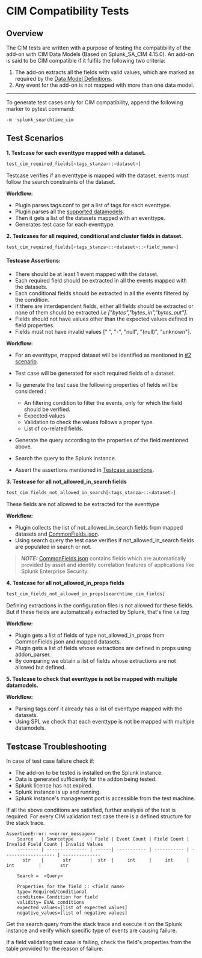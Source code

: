 # CIM Compatibility Tests

## Overview

The CIM tests are written with a purpose of testing the compatibility of the add-on with CIM Data Models (Based on Splunk_SA_CIM 4.15.0).
An add-on is said to be CIM compatible if it fulfils the following two criteria:

1. The add-on extracts all the fields with valid values, which are marked as required by the [Data Model Definitions](https://github.com/splunk/pytest-splunk-addon/tree/main/pytest_splunk_addon/standard_lib/data_models).
2. Any event for the add-on is not mapped with more than one data model.

______________________________________________________________________

To generate test cases only for CIM compatibility, append the following marker to pytest command:

 ```console
 -m  splunk_searchtime_cim
 ```

## Test Scenarios


**1. Testcase for each eventtype mapped with a dataset.**

 ```python
 test_cim_required_fields[<tags_stanza>::<dataset>]
 ```

 Testcase verifies if an eventtype is mapped with the dataset, events must follow the search constraints of the dataset.

 **Workflow:**

 - Plugin parses tags.conf to get a list of tags for each eventtype.
 - Plugin parses all the [supported datamodels](https://github.com/splunk/pytest-splunk-addon/tree/main/pytest_splunk_addon/standard_lib/data_models).
 - Then it gets a list of the datasets mapped with an eventtype.
 - Generates test case for each eventtype.

**2. Testcases for all required, conditional and cluster fields in dataset.**

 ```python
 test_cim_required_fields[<tags_stanza>::<dataset>::<field_name>]
 ```


#### Testcase Assertions:

 - There should be at least 1 event mapped with the dataset.
 - Each required field should be extracted in all the events mapped with the datasets.
 - Each conditional fields should be extracted in all the events filtered by the condition.
 - If there are interdependent fields, either all fields should be extracted or none of them should be extracted *i.e \["bytes","bytes_in","bytes_out"\].*
 - Fields should not have values other than the expected values defined in field properties.
 - Fields must not have invalid values \[" ", "-", "null", "(null)", "unknown"\].

 **Workflow:**

 - For an eventtype, mapped dataset will be identified as mentioned in [#2 scenario](cim_tests.md#test-scenarios).

 - Test case will be generated for each required fields of a dataset.

 - To generate the test case the following properties of fields will be considered :

    - An filtering condition to filter the events, only for which the field should be verified.
    - Expected values
    - Validation to check the values follows a proper type.
    - List of co-related fields.

 - Generate the query according to the properties of the field mentioned above.

 - Search the query to the Splunk instance.

 - Assert the assertions mentioned in [Testcase assertions](cim_tests.md#testcase-assertions).

**3. Testcase for all not_allowed_in_search fields**

 ```python
 test_cim_fields_not_allowed_in_search[<tags_stanza>::<dataset>]
 ```

 These fields are not allowed to be extracted for the eventtype

 **Workflow:**

 - Plugin collects the list of not_allowed_in_search fields from mapped datasets and [CommonFields.json](https://github.com/splunk/pytest-splunk-addon/blob/main/pytest_splunk_addon/standard_lib/cim_tests/CommonFields.json).
 - Using search query the test case verifies if not_allowed_in_search fields are populated in search or not.

> **_NOTE:_** 
 [CommonFields.json](https://github.com/splunk/pytest-splunk-addon/blob/main/pytest_splunk_addon/standard_lib/cim_tests/CommonFields.json) contains fields which are automatically provided by asset and identity correlation features of applications like Splunk Enterprise Security.


**4. Testcase for all not_allowed_in_props fields**

 ```python
 test_cim_fields_not_allowed_in_props[searchtime_cim_fields]
 ```

 Defining extractions in the configuration files is not allowed for these fields. But if these fields are automatically extracted by Splunk, that's fine *i.e tag*

 **Workflow:**

 - Plugin gets a list of fields of type not_allowed_in_props from CommonFields.json and mapped datasets.
 - Plugin gets a list of fields whose extractions are defined in props using addon_parser.
 - By comparing we obtain a list of fields whose extractions are not allowed but defined.

**5. Testcase to check that eventtype is not be mapped with multiple datamodels.**


 **Workflow:**

 - Parsing tags.conf it already has a list of eventtype mapped with the datasets.
 - Using SPL we check that each eventtype is not be mapped with multiple datamodels.

## Testcase Troubleshooting

In case of test case failure check if:

- The add-on to be tested is installed on the Splunk instance.
- Data is generated sufficiently for the addon being tested.
- Splunk licence has not expired.
- Splunk instance is up and running.
- Splunk instance's management port is accessible from the test machine.

If all the above conditions are satisfied, further analysis of the test is required.
For every CIM validation test case there is a defined structure for the stack trace.

 ```text
 AssertionError: <<error_message>>
     Source   | Sourcetype      | Field | Event Count | Field Count | Invalid Field Count | Invalid Values
     -------- | --------------- | ------| ----------- | ----------- | ------------------- | --------------
       str    |       str       |  str  |     int     |     int     |         int         |       str

     Search =  <Query>

     Properties for the field :: <field_name>
     type= Required/Conditional
     condition= Condition for field
     validity= EVAL conditions
     expected_values=[list of expected values]
     negative_values=[list of negative values]
 ```

 Get the search query from the stack trace and execute it on the Splunk instance and verify which specific type of events are causing failure.

 If a field validating test case is failing, check the field's properties from the table provided for the reason of failure.
